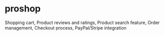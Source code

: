 # proshop
Shopping cart, Product reviews and ratings, Product search feature, Order management, Checkout process, PayPal/Stripe integration
